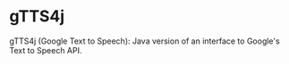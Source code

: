 # gTTS4j
gTTS4j (Google Text to Speech): Java version of an interface to Google's Text to Speech API. 
